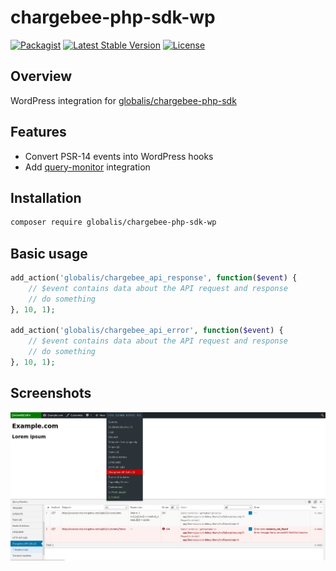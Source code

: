 # chargebee-php-sdk-wp

[![Packagist](https://img.shields.io/packagist/dt/globalis/chargebee-php-sdk-wp.svg?style=flat-square)](https://packagist.org/packages/globalis/chargebee-php-sdk-wp)
[![Latest Stable Version](https://poser.pugx.org/globalis/chargebee-php-sdk-wp/v/stable)](https://packagist.org/packages/globalis/chargebee-php-sdk-wp)
[![License](https://poser.pugx.org/globalis/chargebee-php-sdk-wp/license)](https://github.com/globalis-ms/chargebee-php-sdk-wp/blob/master/LICENSE)

Overview
------------

WordPress integration for [globalis/chargebee-php-sdk](https://github.com/globalis-ms/chargebee-php-sdk)

Features
------------
- Convert PSR-14 events into WordPress hooks
- Add [query-monitor](https://github.com/johnbillion/query-monitor) integration

Installation
------------

```bash
composer require globalis/chargebee-php-sdk-wp
```

Basic usage
------------

```php
add_action('globalis/chargebee_api_response', function($event) {
    // $event contains data about the API request and response
    // do something
}, 10, 1);

add_action('globalis/chargebee_api_error', function($event) {
    // $event contains data about the API request and response
    // do something
}, 10, 1);
```

Screenshots
------------

[![chargebee-php-sdk-wp query-monitor](https://github.com/globalis-ms/chargebee-php-sdk-wp/blob/master/.resources/screenshot-query-monitor-1.jpg)](https://raw.githubusercontent.com/globalis-ms/chargebee-php-sdk-wp/master/.resources/screenshot-query-monitor-1.jpg)
